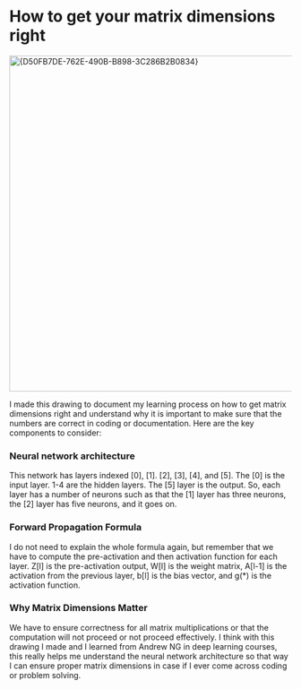 # How to get your matrix dimensions right 

<img width="600" alt="{D50FB7DE-762E-490B-B898-3C286B2B0834}" src="https://github.com/user-attachments/assets/4aed0ad0-7008-43fb-ac69-dd719a25bc40" />

I made this drawing to document my learning process on how to get matrix dimensions right and understand why it is important to make sure that the numbers are correct in coding or documentation. Here are the key components to consider: 

### Neural network architecture 
This network has layers indexed [0], [1]. [2], [3], [4], and [5]. The [0] is the input layer. 1-4 are the hidden layers. The [5] layer is the output. So, each layer has a number of neurons such as that the [1] layer has three neurons, the [2] layer has five neurons, and it goes on. 

### Forward Propagation Formula 
I do not need to explain the whole formula again, but remember that we have to compute the pre-activation and then activation function for each layer. Z[l] is the pre-activation output, W[l] is the weight matrix, A[l-1] is the activation from the previous layer, b[l] is the bias vector, and g(*) is the activation function. 

### Why Matrix Dimensions Matter 
We have to ensure correctness for all matrix multiplications or that the computation will not proceed or not proceed effectively. I think with this drawing I made and I learned from Andrew NG in deep learning courses, this really helps me understand the neural network architecture so that way I can ensure proper matrix dimensions in case if I ever come across coding or problem solving. 
